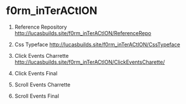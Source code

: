 # f0rm_inTerACtION

1. Reference Repository
http://lucasbuilds.site/f0rm_inTerACtION/ReferenceRepo

2. Css Typeface
http://lucasbuilds.site/f0rm_inTerACtION/CssTypeface

3. Click Events Charrette 
http://lucasbuilds.site/f0rm_inTerACtION/ClickEventsCharette/

4. Click Events Final

5. Scroll Events Charrette

6. Scroll Events Final
